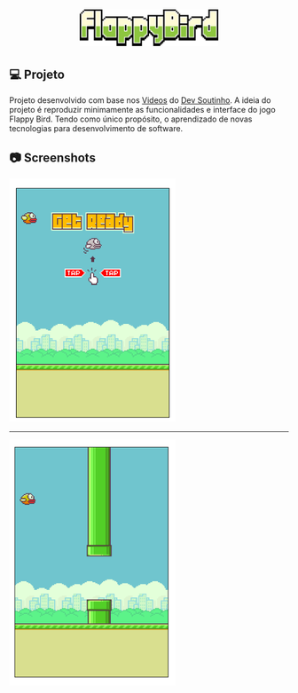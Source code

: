 <h1 align="center">
  <img alt="logo" title="logo" src=".github/logo.png" width="250px" />
</h1>

## 💻 Projeto

Projeto desenvolvido com base nos [Videos][playlist] do [Dev Soutinho][devsoutinho].
A ideia do projeto é reproduzir minimamente as funcionalidades e interface do jogo Flappy Bird. Tendo como único propósito, o aprendizado de novas tecnologias para desenvolvimento de software.

## 📷 Screenshots

<kbd>
  <img src=".github/screenshot-start.png" alt="start" width="300" />
</kbd>

---

<kbd>
  <img src=".github/screenshot-game.png" alt="game" width="300" />
</kbd>

[playlist]: https://www.youtube.com/watch?v=jOAU81jdi-c&list=PLTcmLKdIkOWmeNferJ292VYKBXydGeDej
[devsoutinho]: https://www.youtube.com/channel/UCzR2u5RWXWjUh7CwLSvbitA

